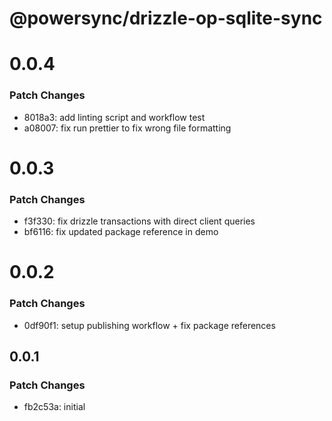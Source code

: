 # @powersync/drizzle-op-sqlite-sync

# 0.0.4

### Patch Changes

- 8018a3: add linting script and workflow test
- a08007: fix run prettier to fix wrong file formatting

# 0.0.3

### Patch Changes

- f3f330: fix drizzle transactions with direct client queries
- bf6116: fix updated package reference in demo

# 0.0.2

### Patch Changes

- 0df90f1: setup publishing workflow + fix package references

## 0.0.1

### Patch Changes

- fb2c53a: initial
